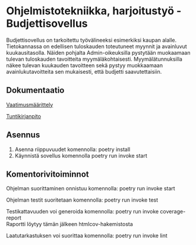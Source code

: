 # Ohjelmistotekniikka, harjoitustyö - Budjettisovellus #

Budjettisovellus on tarkoitettu työvälineeksi esimerkiksi kaupan alalle. Tietokannassa on edellisen tuloskauden toteutuneet myynnit ja avainluvut kuukausitasolla. Näiden pohjalta Admin-oikeuksilla pystytään muokaamaan tulevan tuloskauden tavoitteita myymäläkohtaisesti.
Myymälätunnuksilla näkee tulevan kuukauden tavoitteen sekä pystyy muokkaamaan avainlukutavoitteita sen mukaisesti, että budjetti saavutettaisiin. 

## Dokumentaatio

[Vaatimusmäärittely](https://github.com/Jenniemilia/ot-harjoitustyo/blob/master/dokumentaatio/vaatimusmaarittely.md)

[Tuntikirjanpito](https://github.com/Jenniemilia/ot-harjoitustyo/blob/master/dokumentaatio/tuntikirjanpito.md)

## Asennus
1. Asenna riippuvuudet komennolla: poetry install
2. Käynnistä sovellus komennolla poetry run invoke start

## Komentorivitoiminnot
Ohjelman suorittaminen onnistuu komennolla: poetry run invoke start

Ohjelman testit suoritetaan komennolla: poetry run invoke test

Testikattavuuden voi generoida komennolla: poetry run invoke coverage-report  
Raportti löytyy tämän jälkeen htmlcov-hakemistosta

Laatutarkastuksen voi suorittaa komennolla: poetry run invoke lint

